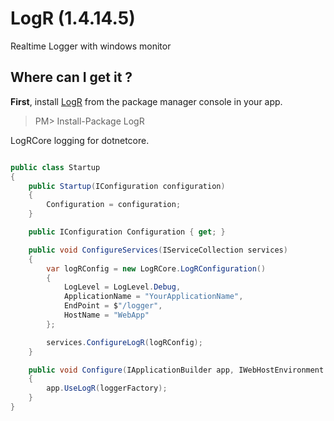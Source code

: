 # LogR (1.4.14.5)
Realtime Logger with windows monitor

## Where can I get it ?

**First**, install [LogR](https://www.nuget.org/packages/LogR) from the package manager console in your app.

> PM> Install-Package LogR

LogRCore logging for dotnetcore.

```csharp

public class Startup
{
	public Startup(IConfiguration configuration)
	{
		Configuration = configuration;
	}

	public IConfiguration Configuration { get; }

	public void ConfigureServices(IServiceCollection services)
	{
		var logRConfig = new LogRCore.LogRConfiguration()
		{
			LogLevel = LogLevel.Debug,
			ApplicationName = "YourApplicationName",
			EndPoint = $"/logger",
			HostName = "WebApp"
		};

		services.ConfigureLogR(logRConfig);
	}

	public void Configure(IApplicationBuilder app, IWebHostEnvironment env, ILoggerFactory loggerFactory)
	{
		app.UseLogR(loggerFactory);
	}
}
```